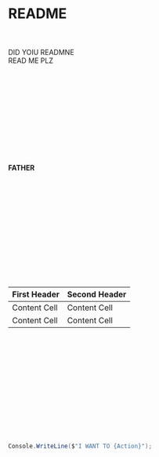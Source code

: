 # README
<br>
<br>
DID YOIU READMNE
<br>
READ ME PLZ
<br><br><br><br><br><br><br><br><br><br><br><br>

**FATHER**

<br><br><br><br><br><br><br><br><br><br><br><br>

| First Header  | Second Header |
| ------------- | ------------- |
| Content Cell  | Content Cell  |
| Content Cell  | Content Cell  |

<br><br><br><br><br><br><br><br><br><br><br><br>

```cs
Console.WriteLine($"I WANT TO {Action}");
```
